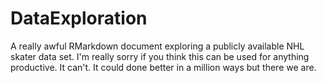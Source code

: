 # DataExploration
A really awful RMarkdown document exploring a publicly available NHL skater data set. 
I'm really sorry if you think this can be used for anything productive. It can't. It could done better in a million ways but there we are.
